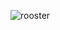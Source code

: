 ![rooster](https://user-images.githubusercontent.com/89542179/152926906-91ee59d0-9740-49c7-ad47-2f8df194013e.jpg)
